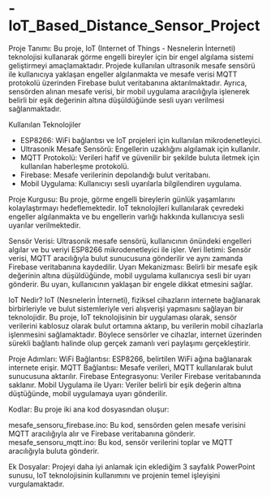 # -IoT_Based_Distance_Sensor_Project

Proje Tanımı: 
Bu proje, IoT (Internet of Things - Nesnelerin İnterneti) teknolojisi kullanarak görme engelli bireyler için bir engel algılama sistemi geliştirmeyi amaçlamaktadır. Projede kullanılan ultrasonik mesafe sensörü ile kullanıcıya yaklaşan engeller algılanmakta ve mesafe verisi MQTT protokolü üzerinden Firebase bulut veritabanına aktarılmaktadır. Ayrıca, sensörden alınan mesafe verisi, bir mobil uygulama aracılığıyla işlenerek belirli bir eşik değerinin altına düşüldüğünde sesli uyarı verilmesi sağlanmaktadır.

Kullanılan Teknolojiler
* ESP8266: WiFi bağlantısı ve IoT projeleri için kullanılan mikrodenetleyici.
* Ultrasonik Mesafe Sensörü: Engellerin uzaklığını algılamak için kullanılır.
* MQTT Protokolü: Verileri hafif ve güvenilir bir şekilde buluta iletmek için kullanılan haberleşme protokolü.
* Firebase: Mesafe verilerinin depolandığı bulut veritabanı.
* Mobil Uygulama: Kullanıcıyı sesli uyarılarla bilgilendiren uygulama.
  
Proje Kurgusu:
Bu proje, görme engelli bireylerin günlük yaşamlarını kolaylaştırmayı hedeflemektedir. IoT teknolojileri kullanılarak çevredeki engeller algılanmakta ve bu engellerin varlığı hakkında kullanıcıya sesli uyarılar verilmektedir.

Sensör Verisi: Ultrasonik mesafe sensörü, kullanıcının önündeki engelleri algılar ve bu veriyi ESP8266 mikrodenetleyici ile işler.
Veri İletimi: Sensör verisi, MQTT aracılığıyla bulut sunucusuna gönderilir ve aynı zamanda Firebase veritabanına kaydedilir.
Uyarı Mekanizması: Belirli bir mesafe eşik değerinin altına düşüldüğünde, mobil uygulama kullanıcıya sesli bir uyarı gönderir. Bu uyarı, kullanıcının yaklaşan bir engele dikkat etmesini sağlar.

IoT Nedir?
IoT (Nesnelerin İnterneti), fiziksel cihazların internete bağlanarak birbirleriyle ve bulut sistemleriyle veri alışverişi yapmasını sağlayan bir teknolojidir. Bu proje, IoT teknolojisinin bir uygulaması olarak, sensör verilerini kablosuz olarak bulut ortamına aktarıp, bu verilerin mobil cihazlarla işlenmesini sağlamaktadır. Böylece sensörler ve cihazlar, internet üzerinden sürekli bağlantı halinde olup gerçek zamanlı veri paylaşımı gerçekleştirir.

Proje Adımları:
WiFi Bağlantısı: ESP8266, belirtilen WiFi ağına bağlanarak internete erişir.
MQTT Bağlantısı: Mesafe verileri, MQTT kullanılarak bulut sunucusuna aktarılır.
Firebase Entegrasyonu: Veriler Firebase veritabanında saklanır.
Mobil Uygulama ile Uyarı: Veriler belirli bir eşik değerin altına düştüğünde, mobil uygulamaya uyarı gönderilir.

Kodlar:
Bu proje iki ana kod dosyasından oluşur:

mesafe_sensoru_firebase.ino: Bu kod, sensörden gelen mesafe verisini MQTT aracılığıyla alır ve Firebase veritabanına gönderir.
mesafe_sensoru_mqtt.ino: Bu kod, sensör verilerini toplar ve MQTT aracılığıyla buluta gönderir.

Ek Dosyalar:
Projeyi daha iyi anlamak için eklediğim 3 sayfalık PowerPoint sunusu, IoT teknolojisinin kullanımını ve projenin temel işleyişini vurgulamaktadır.
